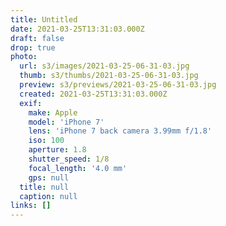 ```yaml
---
title: Untitled
date: 2021-03-25T13:31:03.000Z
draft: false
drop: true
photo:
  url: s3/images/2021-03-25-06-31-03.jpg
  thumb: s3/thumbs/2021-03-25-06-31-03.jpg
  preview: s3/previews/2021-03-25-06-31-03.jpg
  created: 2021-03-25T13:31:03.000Z
  exif:
    make: Apple
    model: 'iPhone 7'
    lens: 'iPhone 7 back camera 3.99mm f/1.8'
    iso: 100
    aperture: 1.8
    shutter_speed: 1/8
    focal_length: '4.0 mm'
    gps: null
  title: null
  caption: null
links: []
---
```

